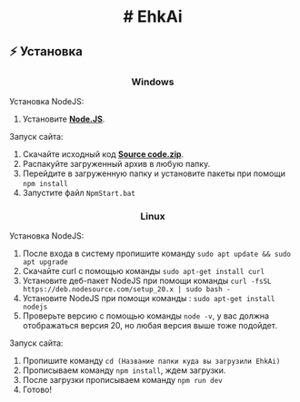 <h1 align="center"># EhkAi</h1>

## ⚡ Установка
<h3 align="center">Windows</h3>

Установка NodeJS:
1. Установите **[Node.JS](https://nodejs.org/en/)**.

Запуск сайта:
1. Скачайте исходный код **[Source code.zip](https://github.com/OreaSync/EhkAi/archive/refs/heads/main.zip)**.
2. Распакуйте загруженный архив в любую папку.
3. Перейдите в загруженную папку и установите пакеты при помощи `npm install`
4. Запустите файл `NpmStart.bat`

<h3 align="center">Linux</h3>

Установка NodeJS:
1. После входа в систему пропишите команду `sudo apt update && sudo apt upgrade`
2. Скачайте curl с помощью команды `sudo apt-get install curl`
3. Установите деб-пакет NodeJS при помощи команды `curl -fsSL https://deb.nodesource.com/setup_20.x | sudo bash -`
4. Установите NodeJS при помощи команды : `sudo apt-get install nodejs`
5. Проверьте версию с помощью команды `node -v`, у вас должна отображаться версия 20, но любая версия выше тоже подойдет.

Запуск сайта:
1. Пропишите команду `cd (Название папки куда вы загрузили EhkAi)`
2. Прописываем команду `npm install`, ждем загрузки.
3. После загрузки прописываем команду `npm run dev`
4. Готово!



